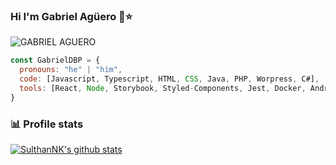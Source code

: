### Hi I'm Gabriel Agüero 👋⭐️

![GABRIEL AGUERO](https://user-images.githubusercontent.com/32781895/123563492-51ef5f00-d78b-11eb-9353-c44c0cfed6d8.gif)


``` JavasCript
const GabrielDBP = {
  pronouns: "he" | "him",
  code: [Javascript, Typescript, HTML, CSS, Java, PHP, Worpress, C#],
  tools: [React, Node, Storybook, Styled-Components, Jest, Docker, Android],
}
```



<!--
**GabrielDBP/GabrielDBP** is a ✨ _special_ ✨ repository because its `README.md` (this file) appears on your GitHub profile.


You can fin me 🌐




Here are some ideas to get you started:

- 🔭 I’m currently working on  un Proyecto de Android
- 🌱 I’m currently learning ...
- 👯 I’m looking to collaborate on ...
- 🤔 I’m looking for help with ...
- 💬 Ask me about ...
- 📫 How to reach me: ...
- 😄 Pronouns: ...
- ⚡ Fun fact: ...
-->

### 📊 Profile stats

[![SulthanNK's github stats](https://github-readme-stats.vercel.app/api?username=SulthanNK&show_icons=true&title_color=fff&icon_color=79ff97&text_color=9f9f9f&bg_color=151515)](https://github.com/SulthanNK/github-readme-stats)
